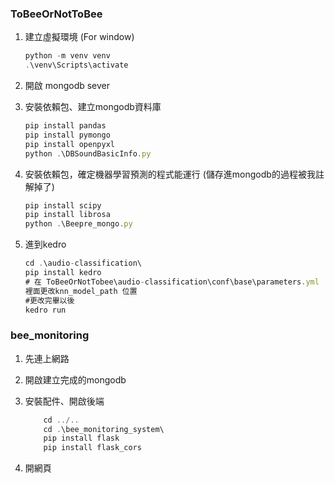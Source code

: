 ### ToBeeOrNotToBee


1. 建立虛擬環境 (For window)
    
    ```jsx
    python -m venv venv
    .\venv\Scripts\activate
    ```
    
2. 開啟 mongodb sever
    
    
    
3. 安裝依賴包、建立mongodb資料庫
    
    ```jsx
    pip install pandas
    pip install pymongo
    pip install openpyxl
    python .\DBSoundBasicInfo.py
    ```
    
4. 安裝依賴包，確定機器學習預測的程式能運行 (儲存進mongodb的過程被我註解掉了)
    
    ```jsx
    pip install scipy
    pip install librosa
    python .\Beepre_mongo.py
    ```
    
5. 進到kedro
    
    ```jsx
    cd .\audio-classification\
    pip install kedro
    # 在 ToBeeOrNotTobee\audio-classification\conf\base\parameters.yml
    裡面更改knn_model_path 位置 
    #更改完畢以後
    kedro run
    ```
    

### bee_monitoring

1. 先連上網路
2. 開啟建立完成的mongodb
3. 安裝配件、開啟後端
    
    ```jsx
    	cd ../..
    	cd .\bee_monitoring_system\
    	pip install flask
    	pip install flask_cors
    ```
    
4. 開網頁

